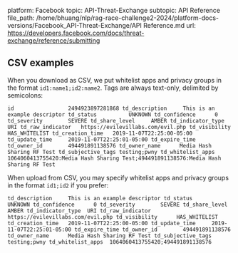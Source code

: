 platform: Facebook
topic: API-Threat-Exchange
subtopic: API Reference
file_path: /home/bhuang/nlp/rag-race-challenge2-2024/platform-docs-versions/Facebook_API-Threat-Exchange/API Reference.md
url: https://developers.facebook.com/docs/threat-exchange/reference/submitting


## CSV examples

When you download as CSV, we put whitelist apps and privacy groups in the format `id1:name1;id2:name2`. Tags are always text-only, delimited by semicolons:

`id                 2494923897281868 td_description     This is an example descriptor td_status          UNKNOWN td_confidence      0 td_severity        SEVERE td_share_level     AMBER td_indicator_type  URI td_raw_indicator   https://evilevillabs.com/evil.php td_visibility      HAS_WHITELIST td_creation_time   2019-11-07T22:25:00-05:00 td_update_time     2019-11-07T22:25:01-05:00 td_expire_time td_owner_id        494491891138576 td_owner_name      Media Hash Sharing RF Test td_subjective_tags testing;pwny td_whitelist_apps  1064060413755420:Media Hash Sharing Test;494491891138576:Media Hash Sharing RF Test`
        

When upload from CSV, you may specify whitelist apps and privacy groups in the format `id1;id2` if you prefer:

`td_description     This is an example descriptor td_status          UNKNOWN td_confidence      0 td_severity        SEVERE td_share_level     AMBER td_indicator_type  URI td_raw_indicator   https://evilevillabs.com/evil.php td_visibility      HAS_WHITELIST td_creation_time   2019-11-07T22:25:00-05:00 td_update_time     2019-11-07T22:25:01-05:00 td_expire_time td_owner_id        494491891138576 td_owner_name      Media Hash Sharing RF Test td_subjective_tags testing;pwny td_whitelist_apps  1064060413755420;494491891138576`